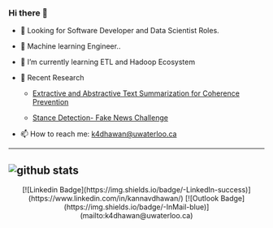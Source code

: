 ### Hi there 👋

- 👀 Looking for Software Developer and Data Scientist Roles. 

- 🔭 Machine learning Engineer.. 

- 🌱 I’m currently learning ETL and Hadoop Ecosystem

- 🔦 Recent Research
    - [Extractive and Abstractive Text Summarization for Coherence Prevention](https://github.com/kannavdhawan/Extractive-and-abstractive-Text-summarization/blob/master/Text_summarization.pdf)
    
    - [Stance Detection- Fake News Challenge](https://github.com/kannavdhawan/Fake-News-Challenge/blob/master/Report_Fake_News_Challenge.pdf)

- 📫 How to reach me: k4dhawan@uwaterloo.ca

----
![github stats](https://github-readme-stats.vercel.app/api?username=kannavdhawan&show_icons=true)
----

<center> [![Linkedin Badge](https://img.shields.io/badge/-LinkedIn-success)](https://www.linkedin.com/in/kannavdhawan/) [![Outlook Badge](https://img.shields.io/badge/-InMail-blue)](mailto:k4dhawan@uwaterloo.ca) </center>
